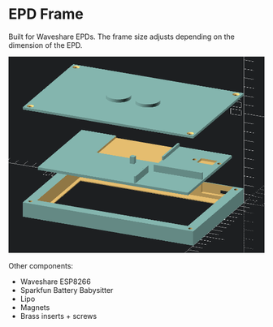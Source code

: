# EPD Frame

Built for Waveshare EPDs. The frame size adjusts depending on the dimension of the EPD.

![image](images/render.png)

Other components:
- Waveshare ESP8266
- Sparkfun Battery Babysitter
- Lipo
- Magnets
- Brass inserts + screws
